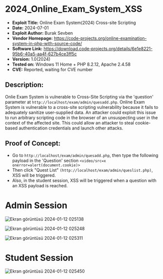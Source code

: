 # 2024_Online_Exam_System_XSS

+ **Exploit Title:** Online Exam System(2024) Cross-site Scripting
+ **Date:** 2024-07-01
+ **Exploit Author:** Burak Sevben
+ **Vendor Homepage:** https://code-projects.org/online-examination-system-in-php-with-source-code/
+ **Software Link:** https://download.code-projects.org/details/6e1e8221-95b6-40a5-aa4f-627b4ce3ff5c
+ **Version:** 1.0(2024)
+ **Tested on:** Windows 11 Home + PHP 8.2.12, Apache 2.4.58
+ **CVE:** Reported, waiting for CVE number

## Description:
Onlie Exam System is vulnerable to Cross-Site Scripting via the 'question' parameter at `http://localhost/exam/admin/quesadd.php`. Online Exam System is vulnerable to a cross-site scripting vulnerability because it fails to adequately sanitize user-supplied data. An attacker could exploit this issue to run arbitrary scripting code in the browser of an unsuspecting user in the context of the affected site. This could allow an attacker to steal cookie-based authentication credentials and launch other attacks.


## Proof of Concept:
+ Go to `http://localhost/exam/admin/quesadd.php`, then type the following payload in the 'Question' section `<video/src=x onerror=alert(document.cookie)>`
+ Then click  "Quest List" `(http://localhost/exam/admin/queslist.php)`, XSS will be triggered.
+ Also, in the student session, XSS will be triggered when a question with an XSS payload is reached.


# Admin Session
![Ekran görüntüsü 2024-01-12 025138](https://github.com/BurakSevben/2024_Online_Exam_System_XSS/assets/117217689/b8f8e8f6-97fc-4382-94dc-dcd5eb299720)

![Ekran görüntüsü 2024-01-12 025248](https://github.com/BurakSevben/2024_Online_Exam_System_XSS/assets/117217689/269a1622-ef68-4eba-ac96-6ff99b82e385)

![Ekran görüntüsü 2024-01-12 025311](https://github.com/BurakSevben/2024_Online_Exam_System_XSS/assets/117217689/6c1e589e-fc1b-4544-8092-8ac1317b0b1b)


# Student Session
![Ekran görüntüsü 2024-01-12 025450](https://github.com/BurakSevben/2024_Online_Exam_System_XSS/assets/117217689/c386ab3f-2fc6-42c2-a953-c7d1c479eb2e)
